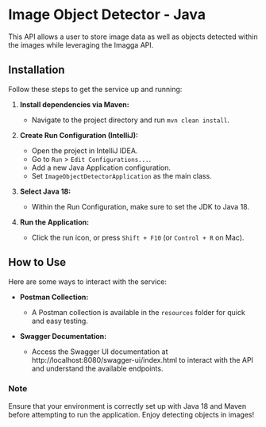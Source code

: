# Image Object Detector - Java

This API allows a user to store image data as well as objects detected within the images while leveraging the Imagga
API.

## Installation

Follow these steps to get the service up and running:

1. **Install dependencies via Maven:**
    - Navigate to the project directory and run `mvn clean install`.

2. **Create Run Configuration (IntelliJ):**
    - Open the project in IntelliJ IDEA.
    - Go to `Run` > `Edit Configurations...`.
    - Add a new Java Application configuration.
    - Set `ImageObjectDetectorApplication` as the main class.

3. **Select Java 18:**
    - Within the Run Configuration, make sure to set the JDK to Java 18.

4. **Run the Application:**
    - Click the run icon, or press `Shift + F10` (or `Control + R` on Mac).

## How to Use

Here are some ways to interact with the service:

- **Postman Collection:**
    - A Postman collection is available in the `resources` folder for quick and easy testing.

- **Swagger Documentation:**
    - Access the Swagger UI documentation at http://localhost:8080/swagger-ui/index.html to interact with the API and understand the available endpoints.

### Note

Ensure that your environment is correctly set up with Java 18 and Maven before attempting to run the application. Enjoy detecting objects in images!

